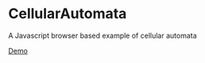 # CellularAutomata
A Javascript browser based example of cellular automata

[Demo](https://people.rit.edu/dxl1720/ComputationalAesthetics/conwayMod.html)
